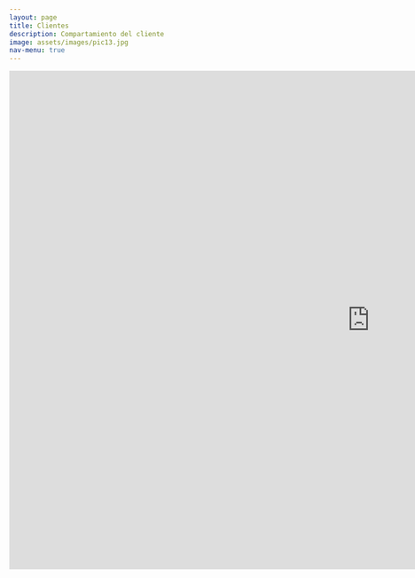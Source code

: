 ```yaml
---
layout: page
title: Clientes
description: Compartamiento del cliente
image: assets/images/pic13.jpg
nav-menu: true
---
```

<section id="one">
<iframe width="1300px" height="900px" style="border:none;"  src="https://public.tableau.com/views/banco_rio_clientes/Clientes?:showVizHome=no&:embed=true"></iframe>
</section>

